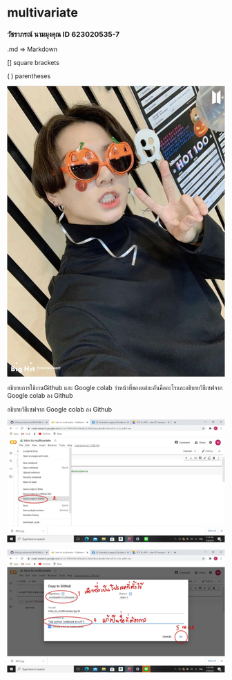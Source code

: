 # multivariate

### วัชราภรณ์ นามมุงคุณ ID 623020535-7

.md => Markdown

[] square brackets

( ) parentheses

![0001](0001.jpg)



อธิบายการใช้งานGithub และ Google colab ว่าหน้าที่ของเเต่ละอันคืออะไรและอธิบายวิธีเซฟจาก Google colab ลง Github






อธิบายวิธีเซฟจาก Google colab ลง Github



![0002](0002.jpg)

![0003](0003.jpg)
